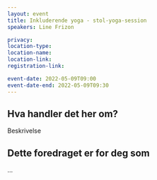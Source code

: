```yaml
---
layout: event
title: Inkluderende yoga - stol-yoga-session
speakers: Line Frizon

privacy:
location-type: 
location-name:
location-link:
registration-link:

event-date: 2022-05-09T09:00
event-date-end: 2022-05-09T09:30
---
```

## Hva handler det her om?
Beskrivelse

## Dette foredraget er for deg som
...

